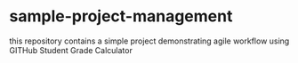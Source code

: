 # sample-project-management
this repository contains a simple project demonstrating agile workflow using GITHub
Student Grade Calculator
